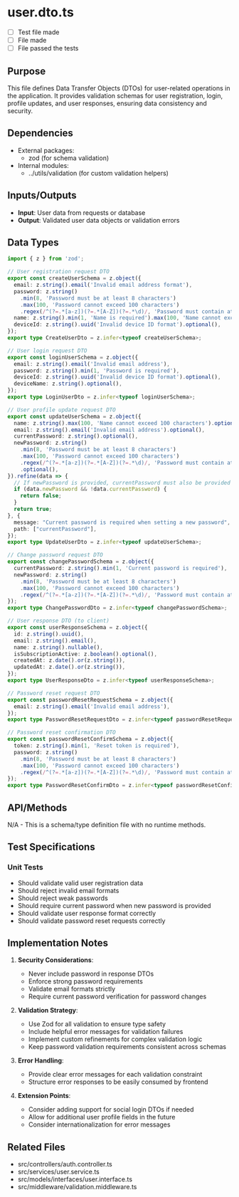 # user.dto.ts

- [ ] Test file made
- [ ] File made
- [ ] File passed the tests

## Purpose
This file defines Data Transfer Objects (DTOs) for user-related operations in the application. It provides validation schemas for user registration, login, profile updates, and user responses, ensuring data consistency and security.

## Dependencies
- External packages:
  - zod (for schema validation)
- Internal modules:
  - ../utils/validation (for custom validation helpers)

## Inputs/Outputs
- **Input**: User data from requests or database
- **Output**: Validated user data objects or validation errors

## Data Types
```typescript
import { z } from 'zod';

// User registration request DTO
export const createUserSchema = z.object({
  email: z.string().email('Invalid email address format'),
  password: z.string()
    .min(8, 'Password must be at least 8 characters')
    .max(100, 'Password cannot exceed 100 characters')
    .regex(/^(?=.*[a-z])(?=.*[A-Z])(?=.*\d)/, 'Password must contain at least one uppercase letter, one lowercase letter, and one number'),
  name: z.string().min(1, 'Name is required').max(100, 'Name cannot exceed 100 characters').optional(),
  deviceId: z.string().uuid('Invalid device ID format').optional(),
});
export type CreateUserDto = z.infer<typeof createUserSchema>;

// User login request DTO
export const loginUserSchema = z.object({
  email: z.string().email('Invalid email address'),
  password: z.string().min(1, 'Password is required'),
  deviceId: z.string().uuid('Invalid device ID format').optional(),
  deviceName: z.string().optional(),
});
export type LoginUserDto = z.infer<typeof loginUserSchema>;

// User profile update request DTO
export const updateUserSchema = z.object({
  name: z.string().max(100, 'Name cannot exceed 100 characters').optional(),
  email: z.string().email('Invalid email address').optional(),
  currentPassword: z.string().optional(),
  newPassword: z.string()
    .min(8, 'Password must be at least 8 characters')
    .max(100, 'Password cannot exceed 100 characters')
    .regex(/^(?=.*[a-z])(?=.*[A-Z])(?=.*\d)/, 'Password must contain at least one uppercase letter, one lowercase letter, and one number')
    .optional(),
}).refine(data => {
  // If newPassword is provided, currentPassword must also be provided
  if (data.newPassword && !data.currentPassword) {
    return false;
  }
  return true;
}, {
  message: "Current password is required when setting a new password",
  path: ["currentPassword"],
});
export type UpdateUserDto = z.infer<typeof updateUserSchema>;

// Change password request DTO
export const changePasswordSchema = z.object({
  currentPassword: z.string().min(1, 'Current password is required'),
  newPassword: z.string()
    .min(8, 'Password must be at least 8 characters')
    .max(100, 'Password cannot exceed 100 characters')
    .regex(/^(?=.*[a-z])(?=.*[A-Z])(?=.*\d)/, 'Password must contain at least one uppercase letter, one lowercase letter, and one number'),
});
export type ChangePasswordDto = z.infer<typeof changePasswordSchema>;

// User response DTO (to client)
export const userResponseSchema = z.object({
  id: z.string().uuid(),
  email: z.string().email(),
  name: z.string().nullable(),
  isSubscriptionActive: z.boolean().optional(),
  createdAt: z.date().or(z.string()),
  updatedAt: z.date().or(z.string()),
});
export type UserResponseDto = z.infer<typeof userResponseSchema>;

// Password reset request DTO
export const passwordResetRequestSchema = z.object({
  email: z.string().email('Invalid email address'),
});
export type PasswordResetRequestDto = z.infer<typeof passwordResetRequestSchema>;

// Password reset confirmation DTO
export const passwordResetConfirmSchema = z.object({
  token: z.string().min(1, 'Reset token is required'),
  password: z.string()
    .min(8, 'Password must be at least 8 characters')
    .max(100, 'Password cannot exceed 100 characters')
    .regex(/^(?=.*[a-z])(?=.*[A-Z])(?=.*\d)/, 'Password must contain at least one uppercase letter, one lowercase letter, and one number'),
});
export type PasswordResetConfirmDto = z.infer<typeof passwordResetConfirmSchema>;
```

## API/Methods
N/A - This is a schema/type definition file with no runtime methods.

## Test Specifications
### Unit Tests
- Should validate valid user registration data
- Should reject invalid email formats
- Should reject weak passwords
- Should require current password when new password is provided
- Should validate user response format correctly
- Should validate password reset requests correctly

## Implementation Notes
1. **Security Considerations**:
   - Never include password in response DTOs
   - Enforce strong password requirements
   - Validate email formats strictly
   - Require current password verification for password changes

2. **Validation Strategy**:
   - Use Zod for all validation to ensure type safety
   - Include helpful error messages for validation failures
   - Implement custom refinements for complex validation logic
   - Keep password validation requirements consistent across schemas

3. **Error Handling**:
   - Provide clear error messages for each validation constraint
   - Structure error responses to be easily consumed by frontend

4. **Extension Points**:
   - Consider adding support for social login DTOs if needed
   - Allow for additional user profile fields in the future
   - Consider internationalization for error messages

## Related Files
- src/controllers/auth.controller.ts
- src/services/user.service.ts
- src/models/interfaces/user.interface.ts
- src/middleware/validation.middleware.ts
